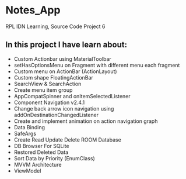 # Notes_App
RPL IDN Learning, Source Code Project 6

## In this project I have learn about:
- Custom Actionbar using MaterialToolbar
- setHasOptionsMenu on Fragment with different menu each fragment
- Custom menu on ActionBar (ActionLayout)
- Custom shape FloatingActionBar
- SearchView & SearchAction
- Create menu item group
- AppCompatSpinner and onItemSelectedListener
- Component Navigation v2.4.1
- Change back arrow icon navigation using addOnDestinationChangedListener
- Create and implement animation on action navigation graph
- Data Binding
- SafeArgs
- Create Read Update Delete ROOM Database
- DB Browser For SQLite
- Restored Deleted Data
- Sort Data by Priority (EnumClass)
- MVVM Architecture
- ViewModel
